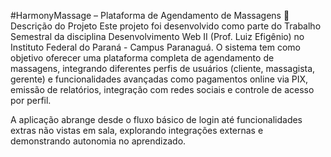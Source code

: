 #HarmonyMassage – Plataforma de Agendamento de Massagens
🧾 Descrição do Projeto
Este projeto foi desenvolvido como parte do Trabalho Semestral da disciplina Desenvolvimento Web II (Prof. Luiz Efigênio) no Instituto Federal do Paraná - Campus Paranaguá.
O sistema tem como objetivo oferecer uma plataforma completa de agendamento de massagens, integrando diferentes perfis de usuários (cliente, massagista, gerente) e funcionalidades avançadas como pagamentos online via PIX, emissão de relatórios, integração com redes sociais e controle de acesso por perfil.

A aplicação abrange desde o fluxo básico de login até funcionalidades extras não vistas em sala, explorando integrações externas e demonstrando autonomia no aprendizado.
